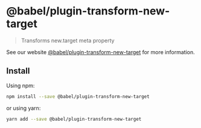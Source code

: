 # @babel/plugin-transform-new-target

> Transforms new.target meta property

See our website [@babel/plugin-transform-new-target](https://new.babeljs.io/docs/en/next/babel-plugin-transform-new-target.html) for more information.

## Install

Using npm:

```sh
npm install --save @babel/plugin-transform-new-target
```

or using yarn:

```sh
yarn add --save @babel/plugin-transform-new-target
```
